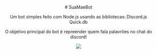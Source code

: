 <p align="center">
# SuaMaeBot
<p align="center">
Um bot simples feito com Node.js usando as bibliotecas:
Discord.js
Quick.db
<p align="center">
O objetivo principal do bot é repreender quem fala palavrões no chat do discord!
<p align="center">
<img src="http://img.shields.io/static/v1?label=STATUS&message=CONCLUIDO&color=GREEN&style=for-the-badge"/>
</p>
